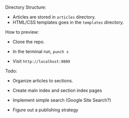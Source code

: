 
Directory Structure:

* Articles are stored in `articles` directory.
* HTML/CSS templates goes in the `templates` directory.

How to preview:

* Clone the repo.

* In the terminal run, `punch s`

* Visit `http://localhost:9009`

Todo:

* Organize articles to sections.

* Create main index and section index pages

* Implement simple search (Google Site Search?)

* Figure out a publishing strategy
